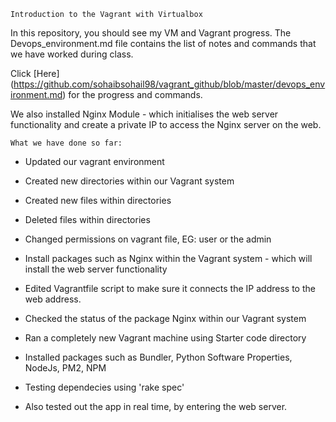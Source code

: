 ```Introduction to the Vagrant with Virtualbox```

In this repository, you should see my VM and Vagrant progress. The Devops_environment.md file contains the list of notes and
commands that we have worked during class.

Click [Here] (https://github.com/sohaibsohail98/vagrant_github/blob/master/devops_environment.md) for the progress and commands.

We also installed Nginx Module - which initialises the web server functionality
and create a private IP to access the Nginx server on the web.

```What we have done so far:```

- Updated our vagrant environment

- Created new directories within our Vagrant system 

- Created new files within directories

- Deleted files within directories

- Changed permissions on vagrant file, EG: user or the admin

- Install packages such as Nginx within the Vagrant system - which will install the web server functionality

- Edited Vagrantfile script to make sure it connects the IP address to the web address.

- Checked the status of the package Nginx within our Vagrant system

- Ran a completely new Vagrant machine using Starter code directory

- Installed packages such as Bundler, Python Software Properties, NodeJs,
PM2, NPM

- Testing dependecies using 'rake spec'

- Also tested out the app in real time, by entering the web server.



